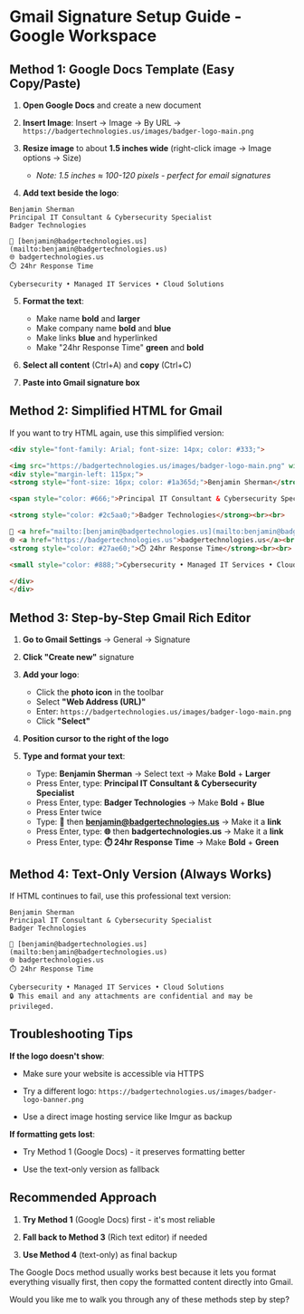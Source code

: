 # Gmail Signature Setup Guide - Google Workspace



## Method 1: Google Docs Template (Easy Copy/Paste)



1. **Open Google Docs** and create a new document

2. **Insert Image**: Insert → Image → By URL → `https://badgertechnologies.us/images/badger-logo-main.png`

3. **Resize image** to about **1.5 inches wide** (right-click image → Image options → Size)

   - *Note: 1.5 inches ≈ 100-120 pixels - perfect for email signatures*

4. **Add text beside the logo**:


```
Benjamin Sherman
Principal IT Consultant & Cybersecurity Specialist
Badger Technologies

📧 [benjamin@badgertechnologies.us](mailto:benjamin@badgertechnologies.us)
🌐 badgertechnologies.us
⏱️ 24hr Response Time

Cybersecurity • Managed IT Services • Cloud Solutions
```


5. **Format the text**:

   - Make name **bold** and **larger**
   - Make company name **bold** and **blue**
   - Make links **blue** and hyperlinked
   - Make "24hr Response Time" **green** and **bold**


6. **Select all content** (Ctrl+A) and **copy** (Ctrl+C)

7. **Paste into Gmail signature box**



## Method 2: Simplified HTML for Gmail


If you want to try HTML again, use this simplified version:

```html
<div style="font-family: Arial; font-size: 14px; color: #333;">

<img src="https://badgertechnologies.us/images/badger-logo-main.png" width="100" style="float: left; margin-right: 15px;">
<div style="margin-left: 115px;">
<strong style="font-size: 16px; color: #1a365d;">Benjamin Sherman</strong><br>

<span style="color: #666;">Principal IT Consultant & Cybersecurity Specialist</span><br>

<strong style="color: #2c5aa0;">Badger Technologies</strong><br><br>

📧 <a href="mailto:[benjamin@badgertechnologies.us](mailto:benjamin@badgertechnologies.us)">[benjamin@badgertechnologies.us](mailto:benjamin@badgertechnologies.us)</a><br>
🌐 <a href="https://badgertechnologies.us">badgertechnologies.us</a><br>
<strong style="color: #27ae60;">⏱️ 24hr Response Time</strong><br><br>

<small style="color: #888;">Cybersecurity • Managed IT Services • Cloud Solutions</small>

</div>
</div>
```


## Method 3: Step-by-Step Gmail Rich Editor



1. **Go to Gmail Settings** → General → Signature

2. **Click "Create new"** signature

3. **Add your logo**:

   - Click the **photo icon** in the toolbar
   - Select **"Web Address (URL)"**
   - Enter: `https://badgertechnologies.us/images/badger-logo-main.png`
   - Click **"Select"**


4. **Position cursor to the right of the logo**

5. **Type and format your text**:

   - Type: **Benjamin Sherman** → Select text → Make **Bold** + **Larger**
   - Press Enter, type: **Principal IT Consultant & Cybersecurity Specialist**
   - Press Enter, type: **Badger Technologies** → Make **Bold** + **Blue**
   - Press Enter twice
   - Type: **📧** then **[benjamin@badgertechnologies.us](mailto:benjamin@badgertechnologies.us)** → Make it a **link**
   - Press Enter, type: **🌐** then **badgertechnologies.us** → Make it a **link**
   - Press Enter, type: **⏱️ 24hr Response Time** → Make **Bold** + **Green**


## Method 4: Text-Only Version (Always Works)


If HTML continues to fail, use this professional text version:

```
Benjamin Sherman
Principal IT Consultant & Cybersecurity Specialist
Badger Technologies

📧 [benjamin@badgertechnologies.us](mailto:benjamin@badgertechnologies.us)
🌐 badgertechnologies.us
⏱️ 24hr Response Time

Cybersecurity • Managed IT Services • Cloud Solutions
🔒 This email and any attachments are confidential and may be privileged.
```


## Troubleshooting Tips


**If the logo doesn't show**:

- Make sure your website is accessible via HTTPS

- Try a different logo: `https://badgertechnologies.us/images/badger-logo-banner.png`

- Use a direct image hosting service like Imgur as backup


**If formatting gets lost**:

- Try Method 1 (Google Docs) - it preserves formatting better

- Use the text-only version as fallback



## Recommended Approach



1. **Try Method 1** (Google Docs) first - it's most reliable

2. **Fall back to Method 3** (Rich text editor) if needed

3. **Use Method 4** (text-only) as final backup


The Google Docs method usually works best because it lets you format everything visually first, then copy the formatted content directly into Gmail.

Would you like me to walk you through any of these methods step by step?
